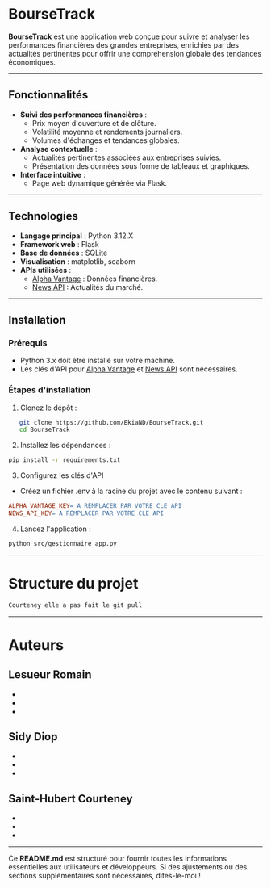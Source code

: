 # BourseTrack

**BourseTrack** est une application web conçue pour suivre et analyser les performances financières des grandes entreprises, enrichies par des actualités pertinentes pour offrir une compréhension globale des tendances économiques.

---

## Fonctionnalités

- **Suivi des performances financières** :
  - Prix moyen d'ouverture et de clôture.
  - Volatilité moyenne et rendements journaliers.
  - Volumes d'échanges et tendances globales.
- **Analyse contextuelle** :
  - Actualités pertinentes associées aux entreprises suivies.
  - Présentation des données sous forme de tableaux et graphiques.
- **Interface intuitive** :
  - Page web dynamique générée via Flask.

---

## Technologies

- **Langage principal** : Python 3.12.X
- **Framework web** : Flask
- **Base de données** : SQLite
- **Visualisation** : matplotlib, seaborn
- **APIs utilisées** :
  - [Alpha Vantage](https://www.alphavantage.co/) : Données financières.
  - [News API](https://newsapi.org/) : Actualités du marché.

---

## Installation

### Prérequis

- Python 3.x doit être installé sur votre machine.
- Les clés d'API pour [Alpha Vantage](https://www.alphavantage.co/) et [News API](https://newsapi.org/) sont nécessaires.

### Étapes d'installation

1. Clonez le dépôt :

```bash
   git clone https://github.com/EkiaND/BourseTrack.git
   cd BourseTrack
```

2. Installez les dépendances :

```bash
pip install -r requirements.txt
```

3. Configurez les clés d'API

- Créez un fichier .env à la racine du projet avec le contenu suivant :

```makefile
ALPHA_VANTAGE_KEY= A REMPLACER PAR VOTRE CLE API
NEWS_API_KEY= A REMPLACER PAR VOTRE CLE API
```

4. Lancez l'application :

```bash
python src/gestionnaire_app.py
```


---

# Structure du projet 

```bash
Courteney elle a pas fait le git pull
```

---

# Auteurs

## Lesueur Romain

-
-
-

## Sidy Diop

-
-
-

## Saint-Hubert Courteney

-
-
-


---
Ce **README.md** est structuré pour fournir toutes les informations essentielles aux utilisateurs et développeurs. Si des ajustements ou des sections supplémentaires sont nécessaires, dites-le-moi !
